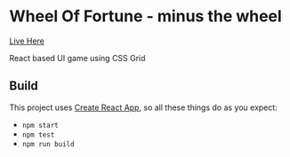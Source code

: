 # Wheel Of Fortune - minus the wheel

[Live Here](https://daviddeejjames.github.io/wheel-of-fortune/)

React based UI game using CSS Grid

## Build

This project uses [Create React App](https://github.com/facebook/create-react-app), so all these things do as you expect:
- `npm start`
- `npm test`
- `npm run build`
